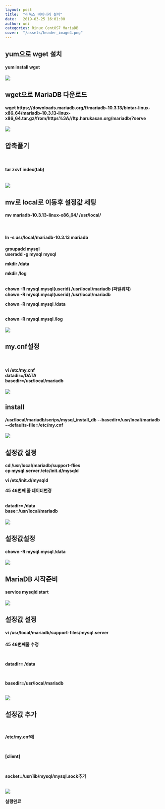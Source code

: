 ```yaml
---
layout: post
title:  "리눅스 바이너리 설치"
date:   2019-03-25 16:01:00
author: uni
categories: Rinux CentOS7 MariaDB
cover:  "/assets/header_image4.png"
---
```



<h2>yum으로 wget 설치</h2>




<h4> yum install wget</h4>

 
<img  src="/assets/images/bi1.jpg">




<h2>wget으로 MariaDB 다운로드</h2>

<h4>wget https://downloads.mariadb.org/f/mariadb-10.3.13/bintar-linux-x86_64/mariadb-10.3.13-linux-x86_64.tar.gz/from/https%3A//ftp.harukasan.org/mariadb/?serve</h4>
 
 
 
<img  src="/assets/images/bi2.jpg">



<h2>압축풀기</h2>

<br>
<h4>tar zxvf index(tab)</h4>

 <br>

 
<img  src="/assets/images/bi3.jpg">




<h2>mv로 local로 이동후 설정값 세팅</h2>

<h4>mv mariadb-10.3.13-linux-x86_64/ /usr/local/</h4>
<br>
<h4>ln -s usr/local/mariadb-10.3.13<tab> mariadb
<br>
<h4>
groupadd mysql

<br>
useradd -g mysql mysql

<br>

mkdir /data
<br>

mkdir /log

<br>
chown -R mysql.mysql(userid) /usr/local/mariadb (파일위치)

<br>
chown -R mysql.mysql(userid) /usr/local/mariadb
<br>

chown -R mysql.mysql /data

<br>
chown -R mysql.mysql /log


 </h4>
 
<img  src="/assets/images/bi4.jpg">




<br>
<h2>my.cnf설정</h2>


<br>
<h4>vi /etc/my.cnf

<br>
datadir=/DATA


<br>
basedir=/usr/local/mariadb

 </h4>

 
<img  src="/assets/images/bi5.jpg">





<h2>install</h2>

<h4>
/usr/local/mariadb/scrips/mysql_install_db --basedir=/usr/local/mariadb --defaults-file=/etc/my.cnf</h4>
 

 
<img  src="/assets/images/bi6.jpg">



<h2>설정값 설정</h2>



<h4>cd /usr/local/mariadb/support-flies


<br>
cp mysql.server /etc/init.d/mysqld

<br>

vi /etc/init.d/mysqld
<br>


45 46번째 줄 데이터변경


<br>
datadir= /data


<br>
base=/usr/local/mariadb

 </h4>

 
<img  src="/assets/images/bi7.jpg">





<h2>설정값설정</h2>



<h4>chown -R mysql.mysql /data</h4>
 

 
<img  src="/assets/images/bi8.jpg">



<h2>MariaDB 시작준비</h2>



<h4>service mysqld start</h4>
 

 
<img  src="/assets/images/bi9.jpg">



<h2> 설정값 설정 </h2>



<h4>vi /usr/local/mariadb/support-files/mysql.server</h4>



45 46번째줄 수정

<br>

datadir= /data

<br>

basedir=/usr/local/mariadb
 
<br>
 
<img  src="/assets/images/bi10.jpg">




<h2>설정값 추가</h2>


<br>

/etc/my.cnf에

<br>

[client]

<br>

socket=/usr/lib/mysql/mysql.sock추가
 
 
<br>

<img  src="/assets/images/bi11.jpg">






실행완료


















